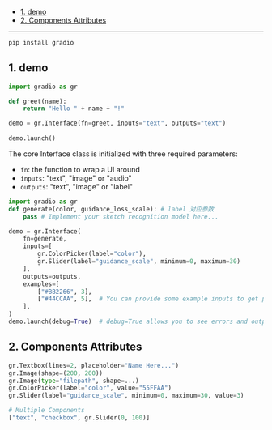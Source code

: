 - [1. demo](#1-demo)
- [2. Components Attributes](#2-components-attributes)


---
```bash
pip install gradio 
```
## 1. demo
```python
import gradio as gr

def greet(name):
    return "Hello " + name + "!"

demo = gr.Interface(fn=greet, inputs="text", outputs="text")
    
demo.launch()   
```
The core Interface class is initialized with three required parameters:

- `fn`: the function to wrap a UI around
- `inputs`: "text", "image" or "audio"
- `outputs`: "text", "image" or "label"

```python
import gradio as gr
def generate(color, guidance_loss_scale): # label 对应参数
    pass # Implement your sketch recognition model here...

demo = gr.Interface(
    fn=generate,
    inputs=[
        gr.ColorPicker(label="color"),
        gr.Slider(label="guidance_scale", minimum=0, maximum=30)
    ],
    outputs=outputs,
    examples=[
        ["#BB2266", 3],
        ["#44CCAA", 5],  # You can provide some example inputs to get people started
    ],
)
demo.launch(debug=True)  # debug=True allows you to see errors and output in Colab
```
## 2. Components Attributes
```python
gr.Textbox(lines=2, placeholder="Name Here...")
gr.Image(shape=(200, 200))
gr.Image(type="filepath", shape=...)
gr.ColorPicker(label="color", value="55FFAA")
gr.Slider(label="guidance_scale", minimum=0, maximum=30, value=3)

# Multiple Components
["text", "checkbox", gr.Slider(0, 100)]
```